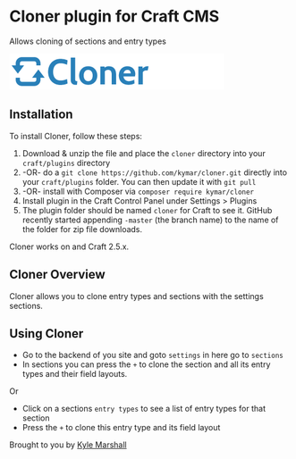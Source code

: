 # Cloner plugin for Craft CMS

Allows cloning of sections and entry types

![Screenshot](resources/screenshots/plugin_logo.png)

## Installation

To install Cloner, follow these steps:

1. Download & unzip the file and place the `cloner` directory into your `craft/plugins` directory 
2.  -OR- do a `git clone https://github.com/kymar/cloner.git` directly into your `craft/plugins` folder.  You can then update it with `git pull`
3.  -OR- install with Composer via `composer require kymar/cloner`
4. Install plugin in the Craft Control Panel under Settings > Plugins
5. The plugin folder should be named `cloner` for Craft to see it.  GitHub recently started appending `-master` (the branch name) to the name of the folder for zip file downloads.

Cloner works on and Craft 2.5.x.

## Cloner Overview

Cloner allows you to clone entry types and sections with the settings sections.

## Using Cloner

* Go to the backend of you site and goto `settings` in here go to `sections`
* In sections you can press the `+` to clone the section and all its entry types and their field layouts.

Or

* Click on a sections `entry types` to see a list of entry types for that section
* Press the `+` to clone this entry type and its field layout

Brought to you by [Kyle Marshall](https://twitter.com/KyleM146)
